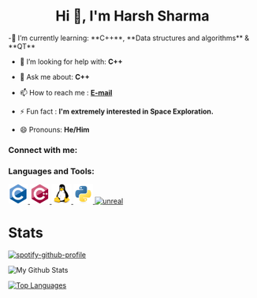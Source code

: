 <h1 align="center">Hi 👋, I'm Harsh Sharma</h1>
-🌱 I’m currently learning: **C++**, **Data structures and algorithms** & **QT**

- 🤝 I’m looking for help with: **C++**

- 💬 Ask me about: **C++**

- 📫 How to reach me : **[E-mail](ilove24cookies@gmail.com)**

- ⚡ Fun fact : **I'm extremely interested in Space Exploration.**

- 😄 Pronouns: **He/Him**

<h3 align="left">Connect with me:</h3>
<p align="left">
</p>

<h3 align="left">Languages and Tools:</h3>
<p align="left"> <a href="https://www.cprogramming.com/" target="_blank" rel="noreferrer"> <img src="https://raw.githubusercontent.com/devicons/devicon/master/icons/c/c-original.svg" alt="c" width="40" height="40"/> </a> <a href="https://www.w3schools.com/cpp/" target="_blank" rel="noreferrer"> <img src="https://raw.githubusercontent.com/devicons/devicon/master/icons/cplusplus/cplusplus-original.svg" alt="cplusplus" width="40" height="40"/> </a> <a href="https://www.linux.org/" target="_blank" rel="noreferrer"> <img src="https://raw.githubusercontent.com/devicons/devicon/master/icons/linux/linux-original.svg" alt="linux" width="40" height="40"/> </a> <a href="https://www.python.org" target="_blank" rel="noreferrer"> <img src="https://raw.githubusercontent.com/devicons/devicon/master/icons/python/python-original.svg" alt="python" width="40" height="40"/> </a> <a href="https://unrealengine.com/" target="_blank" rel="noreferrer"> <img src="https://raw.githubusercontent.com/kenangundogan/fontisto/036b7eca71aab1bef8e6a0518f7329f13ed62f6b/icons/svg/brand/unreal-engine.svg" alt="unreal" width="40" height="40"/> </a> </p>

# Stats
[![spotify-github-profile](https://spotify-github-profile.vercel.app/api/view?uid=htxgc7bk5fjkjf9ppuv482npo&cover_image=true&theme=default)](https://github.com/Harsh5harma)


![My Github Stats](https://github-readme-stats.vercel.app/api?username=Harsh5harma&show_icons=true&theme=tokyonight)

[![Top Languages](https://github-readme-stats.vercel.app/api/top-langs/?username=Harsh5harma&langs_count=8)](https://github.com/Harsh5harma)
